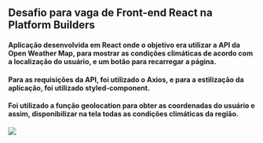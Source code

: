 
## Desafio para vaga de Front-end React na Platform Builders

#### Aplicação desenvolvida em React onde o objetivo era utilizar a API da Open Weather Map, para mostrar as condições climáticas de acordo com a localização do usuário, e um botão para recarregar a página.
#### Para as requisições da API, foi utilizado o Axios, e para a estilização da aplicação, foi utilizado styled-component.
#### Foi utilizado a função geolocation para obter as coordenadas do usuário e assim, disponibilizar na tela todas as condições climáticas da região.

<img src="https://user-images.githubusercontent.com/76184188/127556695-526d076d-7349-4121-8537-e64d101bb085.JPG"/>
